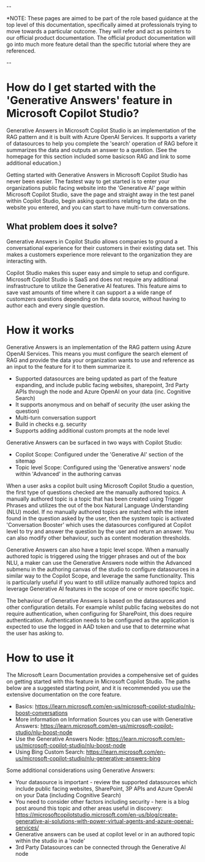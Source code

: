 --

*NOTE: These pages are aimed to be part of the role based guidance at the top level of this documentation, specifically aimed at professionals trying to move towards a particular outcome. They will refer and act as pointers to our official product documentation. The official product documentation will go into much more feature detail than the specific tutorial where they are referenced.

--

# How do I get started with the 'Generative Answers' feature in Microsoft Copilot Studio?
Generative Answers in Microsoft Copilot Studio is an implementation of the RAG pattern and it is built with Azure OpenAI Services. It supports a variety of datasources to help you complete the 'search' operation of RAG before it summarizes the data and outputs an answer to a question. (See the homepage for this section included some basicson RAG and link to some additional education.)

Getting started with Generative Answers in Microsoft Copilot Studio has never been easier. The fastest way to get started is to enter your organizations public facing website into the 'Generative AI' page within Microsoft Copilot Studio, save the page and straight away in the test panel within Copilot Studio, begin asking questions relating to the data on the website you entered, and you can start to have multi-turn conversations.

## What problem does it solve?
Generative Answers in Copilot Studio allows companies to ground a conversational experience for their customers in their existing data set. This makes a customers experience more relevant to the organization they are interacting with. 

Copilot Studio makes this super easy and simple to setup and configure. Microsoft Copilot Studio is SaaS and does not require any additional insfrastructure to utilize the Generative AI features. This feature aims to save vast amounts of time where it can support a a wide range of customzers questions depending on the data source, without having to author each and every single question.
 
# How it works
Generative Answers is an implementation of the RAG pattern using Azure OpenAI Services. This means you must configure the search element of RAG and provide the data your organization wants to use and reference as an input to the feature for it to them summarize it.

* Supported datasources are being updated as part of the feature expanding, and include public facing websites, sharepoint, 3rd Party APIs through the node and Azure OpenAI on your data (inc. Cognitive Search)
* It supports anonymous and on behalf of security (the user asking the question)
* Multi-turn conversation support
* Build in checks e.g. security
* Supports adding additional custom prompts at the node level

Generative Answers can be surfaced in two ways with Copilot Studio:

* Copilot Scope: Configured under the 'Generative AI' section of the sitemap 
* Topic level Scope: Configured using the 'Generative answers' node within 'Advanced' in the authoring canvas

When a user asks a copilot built using Microsoft Copilot Studio a question, the first type of questions checked are the manually authored topics. A manually authored topic is a topic that has been created using Trigger Phrases and utilizes the out of the box Natural Language Understanding (NLU) model. If no manually authored topics are matched with the intent found in the question asked by the user, then the system topic is activated 'Conversation Booster' which uses the datasources configured at Copilot level to try and answer the question by the user and return an answer. You can also modify other behaviour, such as content moderation thresholds.

Generative Answers can also have a topic level scope. When a manually authored topic is triggered using the trigger phrases and out of the box NLU, a maker can use the Generative Answers node within the Advanced submenu in the authoring canvas of the studio to configure datasources in a similar way to the Copilot Scope, and leverage the same functionality. This is particularly useful if you want to still utilize manually authored topics and leverage Generative AI features in the scope of one or more specific topic.

The behaviour of Generative Answers is based on the datasources and other configuration details. For example whilst public facing websites do not require authentication, when configuring for SharePoint, this does require authentication. Authentication needs to be configured as the application is expected to use the logged in AAD token and use that to determine what the user has asking to.

# How to use it
The Microsoft Learn Documentation provides a compehensive set of guides on getting started with this feature in Microsoft Copilot Studio. The paths below are a suggested starting point, and it is recommended you use the extensive documentation on the core feature.

* Basics: https://learn.microsoft.com/en-us/microsoft-copilot-studio/nlu-boost-conversations
* More information on Information Sources you can use with Generative Answers: https://learn.microsoft.com/en-us/microsoft-copilot-studio/nlu-boost-node
* Use the Generative Answers Node: https://learn.microsoft.com/en-us/microsoft-copilot-studio/nlu-boost-node
* Using Bing Custom Search: https://learn.microsoft.com/en-us/microsoft-copilot-studio/nlu-generative-answers-bing

Some additional considerations using Generative Answers:

* Your datasource is important - review the supported datasources which include public facing websites, SharePoint, 3P APIs and Azure OpenAI on your Data (including Cognitive Search)
* You need to consider other factors including security - here is a blog post around this topic and other areas useful in discovery: https://microsoftcopilotstudio.microsoft.com/en-us/blog/create-generative-ai-solutions-with-power-virtual-agents-and-azure-openai-services/
* Generative answers can be used at copilot level or in an authored topic within the studio in a 'node' 
* 3rd Party Datasources can be connected through the Generative AI node
